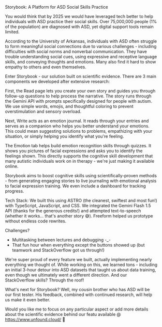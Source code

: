  Storybook: A Platform for ASD Social Skills Practice

You would think that by 2025 we would have leveraged tech better to help individuals with ASD practice their social skills. Over 75,000,000 people (1% of the population) are diagnosed with ASD, yet digital support tools remain limited.

According to the University of Arkansas, individuals with ASD often struggle to form meaningful social connections due to various challenges - including difficulties with social norms and nonverbal communication. They have trouble understanding social cues, using expressive and receptive language skills, and conveying thoughts and emotions. Many also find it hard to show empathy to others and even themselves.

Enter Storybook - our solution built on scientific evidence. There are 3 main components we developed after extensive research:

First, the Read page lets you create your own story and guides you through follow-up questions to help process the narrative. The story runs through the Gemini API with prompts specifically designed for people with autism. We use simple words, emojis, and thoughtful coloring to prevent overstimulation and sensory overload.

Next, Write acts as an emotion journal. It reads through your entries and serves as a companion who helps you better understand your emotions. This could mean suggesting solutions to problems, empathizing with your situation, or simply helping you identify what you're feeling.

The Emotion tab helps build emotion recognition skills through quizzes. It shows you pictures of facial expressions and asks you to identify the feelings shown. This directly supports the cognitive skill development that many autistic individuals work on in therapy - we're just making it available online.

Storybook aims to boost cognitive skills using scientifically-proven methods - from generating engaging stories to live journaling with emotional analysis to facial expression training. We even include a dashboard for tracking progress.

Tech Stack:
We built this using ASTRO (the cleanest, swiftest and most fun!) with TypeScript, JavaScript, and CSS. We integrated the Gemini Flash 1.5 API (thanks for the generous credits!) and attempted text-to-speech (whether it works... that's another story 😅). Freeform helped us prototype without endless code rewrites.

Challenges? 
- Multitasking between lectures and debugging -_-
- That fun hour when everything except the buttons showed up (but teamwork and StackOverflow got us through!)

We're super proud of every feature we built, actually implementing nearly everything we thought of. While working on this, we learned tons - including an initial 3-hour detour into ASD datasets that taught us about data training, even though we ultimately went a different direction. And our StackOverflow skills? Through the roof!

What's next for Storybook? Well, my cousin brother who has ASD will be our first tester. His feedback, combined with continued research, will help us make it even better.

Would you like me to focus on any particular aspect or add more details about the scientific evidence behind our featu
available @ https://www.unfound.cloud/ 🥰
